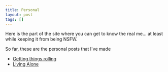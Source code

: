 ```yaml
---
title: Personal
layout: post
tags: []
---
```



Here is the part of the site where you can get to know the real me... at least while keeping it from being NSFW.

So far, these are the personal posts that I've made

-   [Getting things rolling](http://blog.srvthe.net/archives/10 "Getting things rolling")
-   [Living Alone](http://blog.srvthe.net/archives/71 "Living alone")

